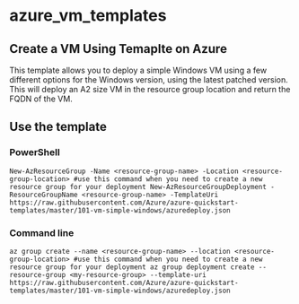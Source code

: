 # azure_vm_templates
## Create a VM Using Temaplte on Azure
This template allows you to deploy a simple Windows VM using a few different options  for the Windows version, using the latest patched version. This will deploy an A2 size VM in the resource group location and return the FQDN of the VM.

## Use the template
### PowerShell
`New-AzResourceGroup -Name <resource-group-name> -Location <resource-group-location> #use this command when you need to create a new resource group for your deployment
New-AzResourceGroupDeployment -ResourceGroupName <resource-group-name> -TemplateUri https://raw.githubusercontent.com/Azure/azure-quickstart-templates/master/101-vm-simple-windows/azuredeploy.json`
### Command line
`az group create --name <resource-group-name> --location <resource-group-location> #use this command when you need to create a new resource group for your deployment
az group deployment create --resource-group <my-resource-group> --template-uri https://raw.githubusercontent.com/Azure/azure-quickstart-templates/master/101-vm-simple-windows/azuredeploy.json`

